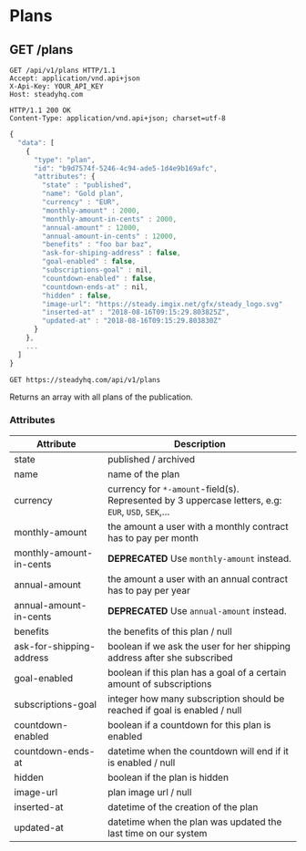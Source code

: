 # Plans
## GET /plans
```http
GET /api/v1/plans HTTP/1.1
Accept: application/vnd.api+json
X-Api-Key: YOUR_API_KEY
Host: steadyhq.com
```
```http
HTTP/1.1 200 OK
Content-Type: application/vnd.api+json; charset=utf-8
```
```javascript
{
  "data": [
    {
      "type": "plan",
      "id": "b9d7574f-5246-4c94-ade5-1d4e9b169afc",
      "attributes": {
        "state" : "published",
        "name": "Gold plan",
        "currency" : "EUR",
        "monthly-amount" : 2000,
        "monthly-amount-in-cents" : 2000,
        "annual-amount" : 12000,
        "annual-amount-in-cents" : 12000,
        "benefits" : "foo bar baz",
        "ask-for-shiping-address" : false,
        "goal-enabled" : false,
        "subscriptions-goal" : nil,
        "countdown-enabled" : false,
        "countdown-ends-at" : nil,
        "hidden" : false,
        "image-url": "https://steady.imgix.net/gfx/steady_logo.svg"
        "inserted-at" : "2018-08-16T09:15:29.803825Z",
        "updated-at" : "2018-08-16T09:15:29.803830Z"
      }
    },
    ...
  ]
}
```

`GET https://steadyhq.com/api/v1/plans`

Returns an array with all plans of the publication.

### Attributes
Attribute | Description
--------- | -----------
state | published / archived
name | name of the plan
currency | currency for `*-amount`-field(s). Represented by 3 uppercase letters, e.g: `EUR`, `USD`, `SEK`,…
monthly-amount | the amount a user with a monthly contract has to pay per month
monthly-amount-in-cents | **DEPRECATED** Use `monthly-amount` instead.
annual-amount | the amount a user with an annual contract has to pay per year
annual-amount-in-cents | **DEPRECATED** Use `annual-amount` instead.
benefits | the benefits of this plan / null
ask-for-shipping-address | boolean if we ask the user for her shipping address after she subscribed
goal-enabled | boolean if this plan has a goal of a certain amount of subscriptions
subscriptions-goal | integer how many subscription should be reached if goal is enabled / null
countdown-enabled | boolean if a countdown for this plan is enabled
countdown-ends-at | datetime when the countdown will end if it is enabled / null
hidden | boolean if the plan is hidden
image-url | plan image url / null
inserted-at | datetime of the creation of the plan
updated-at | datetime when the plan was updated the last time on our system
